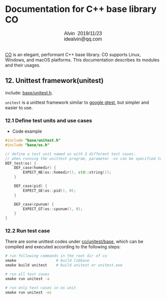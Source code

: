 # Documentation for C++ base library CO

<font face="Arial" size=3>
<center>
Alvin &nbsp;2019/11/23
</center>
<center>
idealvin@qq.com
</center>
<br />
</font>

[CO](https://github.com/idealvin/co) is an elegant, performant C++ base library. CO supports Linux, Windows, and macOS platforms. This documentation describes its modules and their usages.

## 12. Unittest framework(unitest)

include: [base/unitest.h](https://github.com/idealvin/co/blob/master/base/unitest.h).

`unitest` is a unittest framework similar to [google gtest](https://github.com/google/googletest), but simpler and easier to use.

### 12.1 Define test units and use cases

- Code example

```cpp
#include "base/unitest.h"
#include "base/os.h"

// define a test unit named os with 3 different test cases.
// when running the unittest program, parameter -os can be specified to run only test cases in os.
DEF_test(os) {
    DEF_case(homedir) {
        EXPECT_NE(os::homedir(), std::string());
    }

    DEF_case(pid) {
        EXPECT_GE(os::pid(), 0);
    }

    DEF_case(cpunum) {
        EXPECT_GT(os::cpunum(), 0);
    }
}
```

### 12.2 Run test case

There are some unittest codes under [co/unitest/base](https://github.com/idealvin/co/tree/master/unitest/base), which can be compiled and executed according to the following steps:

```sh
# run following commands in the root dir of co
xmake                  # build libbase
xmake build unitest    # build unitest or unitest.exe 

# run all test cases
xmake run unitest -a

# run only test cases in os unit
xmake run unitest -os
```
